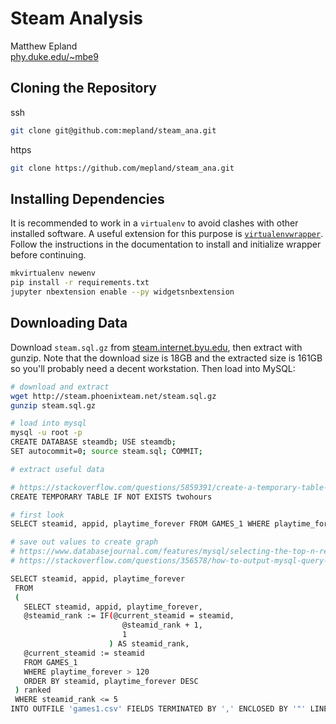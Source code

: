 # Steam Analysis
Matthew Epland  
[phy.duke.edu/~mbe9](http://www.phy.duke.edu/~mbe9)  

## Cloning the Repository
ssh  
```bash
git clone git@github.com:mepland/steam_ana.git
```

https  
```bash
git clone https://github.com/mepland/steam_ana.git
```
## Installing Dependencies
It is recommended to work in a `virtualenv` to avoid clashes with other installed software. A useful extension for this purpose is [`virtualenvwrapper`](https://virtualenvwrapper.readthedocs.io/en/latest/). Follow the instructions in the documentation to install and initialize wrapper before continuing.  

```bash
mkvirtualenv newenv
pip install -r requirements.txt
jupyter nbextension enable --py widgetsnbextension
```

## Downloading Data
Download `steam.sql.gz` from [steam.internet.byu.edu](http://steam.internet.byu.edu/), then extract with gunzip. Note that the download size is 18GB and the extracted size is 161GB so you'll probably need a decent workstation. Then load into MySQL:  

```bash
# download and extract
wget http://steam.phoenixteam.net/steam.sql.gz
gunzip steam.sql.gz

# load into mysql
mysql -u root -p
CREATE DATABASE steamdb; USE steamdb;
SET autocommit=0; source steam.sql; COMMIT;

# extract useful data

# https://stackoverflow.com/questions/5859391/create-a-temporary-table-in-a-select-statement-without-a-separate-create-table
CREATE TEMPORARY TABLE IF NOT EXISTS twohours

# first look
SELECT steamid, appid, playtime_forever FROM GAMES_1 WHERE playtime_forever > 120 LIMIT 50;

# save out values to create graph
# https://www.databasejournal.com/features/mysql/selecting-the-top-n-results-by-group-in-mysql.html
# https://stackoverflow.com/questions/356578/how-to-output-mysql-query-results-in-csv-format/356605#356605

SELECT steamid, appid, playtime_forever
 FROM
 (
   SELECT steamid, appid, playtime_forever,
   @steamid_rank := IF(@current_steamid = steamid,
                         @steamid_rank + 1,
                         1
                      ) AS steamid_rank,
   @current_steamid := steamid
   FROM GAMES_1
   WHERE playtime_forever > 120
   ORDER BY steamid, playtime_forever DESC
 ) ranked
 WHERE steamid_rank <= 5
INTO OUTFILE 'games1.csv' FIELDS TERMINATED BY ',' ENCLOSED BY '"' LINES TERMINATED BY '\n';
```
